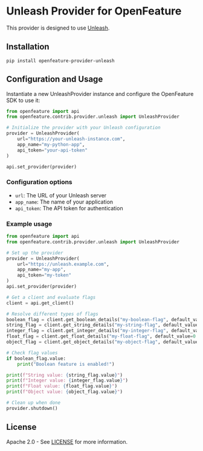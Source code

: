 # Unleash Provider for OpenFeature

This provider is designed to use [Unleash](https://unleash.io/).

## Installation

```
pip install openfeature-provider-unleash
```

## Configuration and Usage

Instantiate a new UnleashProvider instance and configure the OpenFeature SDK to use it:

```python
from openfeature import api
from openfeature.contrib.provider.unleash import UnleashProvider

# Initialize the provider with your Unleash configuration
provider = UnleashProvider(
    url="https://your-unleash-instance.com",
    app_name="my-python-app",
    api_token="your-api-token"
)

api.set_provider(provider)
```

### Configuration options

- `url`: The URL of your Unleash server
- `app_name`: The name of your application
- `api_token`: The API token for authentication

### Example usage

```python
from openfeature import api
from openfeature.contrib.provider.unleash import UnleashProvider

# Set up the provider
provider = UnleashProvider(
    url="https://unleash.example.com",
    app_name="my-app",
    api_token="my-token"
)
api.set_provider(provider)

# Get a client and evaluate flags
client = api.get_client()

# Resolve different types of flags
boolean_flag = client.get_boolean_details("my-boolean-flag", default_value=False)
string_flag = client.get_string_details("my-string-flag", default_value="default")
integer_flag = client.get_integer_details("my-integer-flag", default_value=0)
float_flag = client.get_float_details("my-float-flag", default_value=0.0)
object_flag = client.get_object_details("my-object-flag", default_value={"key": "value"})

# Check flag values
if boolean_flag.value:
    print("Boolean feature is enabled!")

print(f"String value: {string_flag.value}")
print(f"Integer value: {integer_flag.value}")
print(f"Float value: {float_flag.value}")
print(f"Object value: {object_flag.value}")

# Clean up when done
provider.shutdown()
```

## License

Apache 2.0 - See [LICENSE](./LICENSE) for more information.
